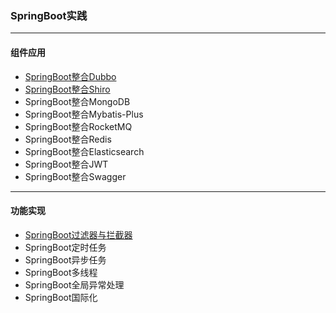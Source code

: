 ### SpringBoot实践

---
#### 组件应用

- [SpringBoot整合Dubbo](springboot-dubbo/README.md)
- [SpringBoot整合Shiro](springboot-shiro/README.md)
- SpringBoot整合MongoDB
- SpringBoot整合Mybatis-Plus
- SpringBoot整合RocketMQ
- SpringBoot整合Redis
- SpringBoot整合Elasticsearch
- SpringBoot整合JWT
- SpringBoot整合Swagger

---
#### 功能实现

- [SpringBoot过滤器与拦截器](springboot-filter-interceptor/README.md)
- SpringBoot定时任务
- SpringBoot异步任务
- SpringBoot多线程
- SpringBoot全局异常处理
- SpringBoot国际化